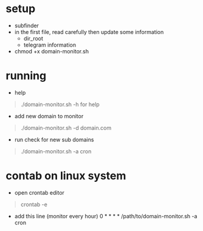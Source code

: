 # setup
- subfinder
- in the first file, read carefully then update some information
    + dir_root
    + telegram information
- chmod +x domain-monitor.sh

# running
- help
> ./domain-monitor.sh -h for help

- add new domain to monitor
> ./domain-monitor.sh -d domain.com

- run check for new sub domains
> ./domain-monitor.sh -a cron

# contab on linux system

- open crontab editor
> crontab -e

- add this line (monitor every hour)
0 * * * * /path/to/domain-monitor.sh -a cron